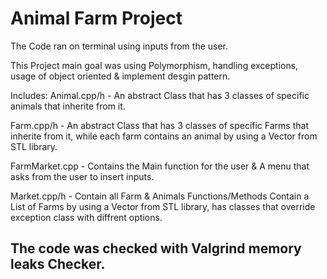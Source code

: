 # Animal Farm Project

The Code ran on terminal using inputs from the user.

This Project main goal was using Polymorphism, handling exceptions, usage of object oriented & implement desgin pattern.

Includes:
  Animal.cpp/h - An abstract Class that has 3 classes of specific animals that inherite from it.
  
  Farm.cpp/h - An abstract Class that has 3 classes of specific Farms that inherite from it, while each farm contains an animal by using a Vector from STL library.
  
  FarmMarket.cpp - Contains the Main function for the user & A menu that asks from the user to insert inputs.
  
  Market.cpp/h - Contain all Farm & Animals Functions/Methods Contain a List of Farms by using a Vector from STL library, has classes that override exception class with diffrent options.
  
  ## The code was checked with Valgrind memory leaks Checker.
  
